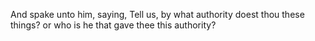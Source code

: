 And spake unto him, saying, Tell us, by what authority doest thou these things? or who is he that gave thee this authority?
